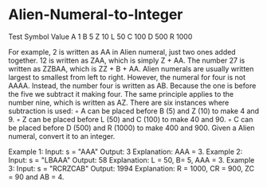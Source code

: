 ﻿# Alien-Numeral-to-Integer

Test
Symbol Value
A 1
B 5
Z 10
L 50
C 100
D 500
R 1000


For example, 2 is written as AA in Alien numeral, just two ones added together. 12 is
written as ZAA, which is simply Z +
AA. The number 27 is written as ZZBAA, which is ZZ + B + AA.
Alien numerals are usually written largest to smallest from left to right. However, the
numeral for four is not AAAA.
Instead, the number four is written as AB. Because the one is before the five we
subtract it making four. The same principle applies to the number nine, which is written
as AZ. There are six instances where subtraction is used:
◦ A can be placed before B (5) and Z (10) to make 4 and 9.
◦ Z can be placed before L (50) and C (100) to make 40 and 90.
◦ C can be placed before D (500) and R (1000) to make 400 and 900.
Given a Alien numeral, convert it to an integer.

Example 1:
Input: s = "AAA"
Output: 3
Explanation: AAA = 3.
Example 2:
Input: s = "LBAAA"
Output: 58
Explanation: L = 50, B= 5, AAA = 3.
Example 3:
Input: s = "RCRZCAB"
Output: 1994
Explanation: R = 1000, CR = 900, ZC = 90 and AB = 4.

